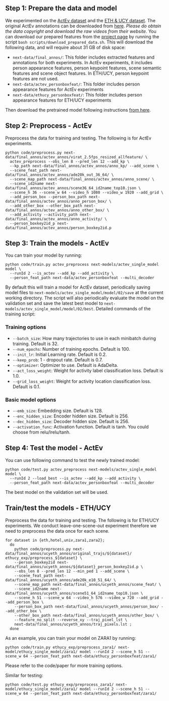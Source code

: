 
## Step 1: Prepare the data and model
We experimented on the [ActEv dataset](https://actev.nist.gov) and
the [ETH & UCY dataset](https://graphics.cs.ucy.ac.cy/research/downloads/crowd-data).
The original ActEv annotations can be downloaded from [here](https://next.cs.cmu.edu/data/actev-v1-drop4-yaml.tgz).
*Please do obtain the data copyright and download the raw videos from their website.*
You can download our prepared features from the [project page](next.cs.cmu.edu)
by running the script `bash scripts/download_prepared_data.sh`.
This will download the following data, and will require
about 31 GB of disk space:

- `next-data/final_annos/`: This folder includes extracted features and
annotations for both experiments. In ActEv experiments, it includes
person appearance features, person keypoint features, scene semantic
features and scene object features. In ETH/UCY, person keypoint features
are not used.
- `next-data/actev_personboxfeat/`: This folder includes person appearance
features for ActEv experiments
- `next-data/ethucy_personboxfeat/`: This folder includes person appearance
features for ETH/UCY experiments

Then download the pretrained model following instructions
[from here](README.md#pretrained-models). 

## Step 2: Preprocess - ActEv
Preprocess the data for training and testing.
The following is for ActEv experiments.

```
python code/preprocess.py next-data/final_annos/actev_annos/virat_2.5fps_resized_allfeature/ \
  actev_preprocess --obs_len 8 --pred_len 12 --add_kp \
  --kp_path next-data/final_annos/actev_annos/anno_kp/ --add_scene \
  --scene_feat_path next-data/final_annos/actev_annos/ade20k_out_36_64/ \
  --scene_map_path next-data/final_annos/actev_annos/anno_scene/ \
  --scene_id2name next-data/final_annos/actev_annos/scene36_64_id2name_top10.json \
  --scene_h 36 --scene_w 64 --video_h 1080 --video_w 1920 --add_grid \
  --add_person_box --person_box_path next-data/final_annos/actev_annos/anno_person_box/ \
  --add_other_box --other_box_path next-data/final_annos/actev_annos/anno_other_box/ \
  --add_activity --activity_path next-data/final_annos/actev_annos/anno_activity/ \
  --person_boxkey2id_p next-data/final_annos/actev_annos/person_boxkey2id.p
```

## Step 3: Train the models - ActEv
You can train your model by running:

```
python code/train.py actev_preprocess next-models/actev_single_model model \
  --runId 2 --is_actev --add_kp --add_activity \
  --person_feat_path next-data/actev_personboxfeat --multi_decoder
```
By default this will train a model for ActEv dataset, periodically saving model
files to `next-models/actev_single_model/model/02/save` at the current working
directory. The script will also periodically evaluate the model on the
validation set and save the latest best model to
`next-models/actev_single_model/model/02/best`.
Detailed commands of the training script:

### Training options

- `--batch_size`: How many trajectories to use in each minibatch during training.
Default is 32.
- `--num_epochs`: Number of training epochs. Default is 100.
- `--init_lr`: Initial Learning rate. Default is 0.2.
- `--keep_prob`: 1 - dropout rate. Default is 0.7.
- `--optimizer`: Optimizer to use. Default is AdaDelta.
- `--act_loss_weight`: Weight for activity label classification loss.
Default is 1.0.
- `--grid_loss_weight`: Weight for activity location classification loss.
Default is 0.1.

###  Basic model options

- `--emb_size`: Embedding size. Default is 128.
- `--enc_hidden_size`: Encoder hidden size. Default is 256.
- `--dec_hidden_size`: Decoder hidden size. Default is 256.
- `--activation_func`: Activation function. Default is tanh.
You could choose from relu/lrelu/tanh.

## Step 4: Test the model - ActEv
You can use following command to test the newly trained model:

```
python code/test.py actev_preprocess next-models/actev_single_model model \
  --runId 2 --load_best --is_actev --add_kp --add_activity \
  --person_feat_path next-data/actev_personboxfeat --multi_decoder
```
The best model on the validation set will be used.

## Train/test the models - ETH/UCY
Preprocess the data for training and testing. The following is for ETH/UCY
experiments. We conduct leave-one-scene-out experiment therefore we need to
preprocess the data once for each scene.

```
for dataset in {eth,hotel,univ,zara1,zara2};
  do
    python code/preprocess.py next-data/final_annos/ucyeth_annos/original_trajs/${dataset}/ ethucy_exp/preprocess_${dataset} \
    --person_boxkey2id next-data/final_annos/ucyeth_annos/${dataset}_person_boxkey2id.p \
    --obs_len 8 --pred_len 12 --min_ped 1 --add_scene \
    --scene_feat_path next-data/final_annos/ucyeth_annos/ade20k_e10_51_64/ \
    --scene_map_path next-data/final_annos/ucyeth_annos/scene_feat/ \
    --scene_id2name next-data/final_annos/ucyeth_annos/scene51_64_id2name_top10.json \
    --scene_h 51 --scene_w 64 --video_h 576 --video_w 720 --add_grid --add_person_box \
    --person_box_path next-data/final_annos/ucyeth_annos/person_box/ --add_other_box \
    --other_box_path next-data/final_annos/ucyeth_annos/other_box/ \
    --feature_no_split --reverse_xy --traj_pixel_lst \
    next-data/final_annos/ucyeth_annos/traj_pixels.lst ;
  done
```

As an example, you can train your model on ZARA1 by running:
```
python code/train.py ethucy_exp/preprocess_zara1/ next-model/ethucy_single_model/zara1/ model --runId 2 --scene_h 51 --scene_w 64 --person_feat_path next-data/ethucy_personboxfeat/zara1/
```
Please refer to the code/paper for more training options.

Similar for testing:
```
python code/test.py ethucy_exp/preprocess_zara1/ next-model/ethucy_single_model/zara1/ model --runId 2 --scene_h 51 --scene_w 64 --person_feat_path next-data/ethucy_personboxfeat/zara1/
```
